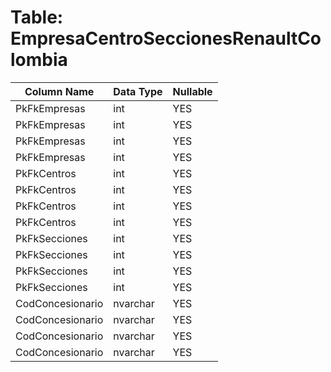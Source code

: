 # Table: EmpresaCentroSeccionesRenaultColombia

| Column Name | Data Type | Nullable |
|-------------|-----------|----------|
| PkFkEmpresas | int | YES |
| PkFkEmpresas | int | YES |
| PkFkEmpresas | int | YES |
| PkFkEmpresas | int | YES |
| PkFkCentros | int | YES |
| PkFkCentros | int | YES |
| PkFkCentros | int | YES |
| PkFkCentros | int | YES |
| PkFkSecciones | int | YES |
| PkFkSecciones | int | YES |
| PkFkSecciones | int | YES |
| PkFkSecciones | int | YES |
| CodConcesionario | nvarchar | YES |
| CodConcesionario | nvarchar | YES |
| CodConcesionario | nvarchar | YES |
| CodConcesionario | nvarchar | YES |
